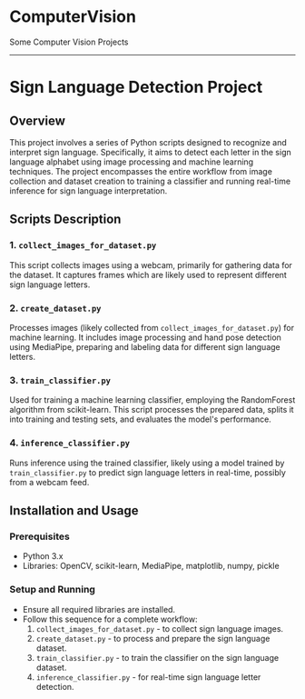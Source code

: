 # ComputerVision
Some Computer Vision Projects

---

# Sign Language Detection Project

## Overview
This project involves a series of Python scripts designed to recognize and interpret sign language. Specifically, it aims to detect each letter in the sign language alphabet using image processing and machine learning techniques. The project encompasses the entire workflow from image collection and dataset creation to training a classifier and running real-time inference for sign language interpretation.

## Scripts Description

### 1. `collect_images_for_dataset.py`
This script collects images using a webcam, primarily for gathering data for the dataset. It captures frames which are likely used to represent different sign language letters.

### 2. `create_dataset.py`
Processes images (likely collected from `collect_images_for_dataset.py`) for machine learning. It includes image processing and hand pose detection using MediaPipe, preparing and labeling data for different sign language letters.

### 3. `train_classifier.py`
Used for training a machine learning classifier, employing the RandomForest algorithm from scikit-learn. This script processes the prepared data, splits it into training and testing sets, and evaluates the model's performance.

### 4. `inference_classifier.py`
Runs inference using the trained classifier, likely using a model trained by `train_classifier.py` to predict sign language letters in real-time, possibly from a webcam feed.

## Installation and Usage

### Prerequisites
- Python 3.x
- Libraries: OpenCV, scikit-learn, MediaPipe, matplotlib, numpy, pickle

### Setup and Running
- Ensure all required libraries are installed.
- Follow this sequence for a complete workflow:
  1. `collect_images_for_dataset.py` - to collect sign language images.
  2. `create_dataset.py` - to process and prepare the sign language dataset.
  3. `train_classifier.py` - to train the classifier on the sign language dataset.
  4. `inference_classifier.py` - for real-time sign language letter detection.
